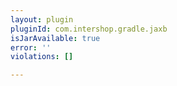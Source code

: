 ```yaml
---
layout: plugin
pluginId: com.intershop.gradle.jaxb
isJarAvailable: true
error: ''
violations: []

---
```

